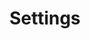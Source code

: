 ---
layout: default
title: Settings
parent: Documentation
has_children: true
nav_order: 2
description: "Documentation of all settings."
permalink: /Documentation/Settings
---